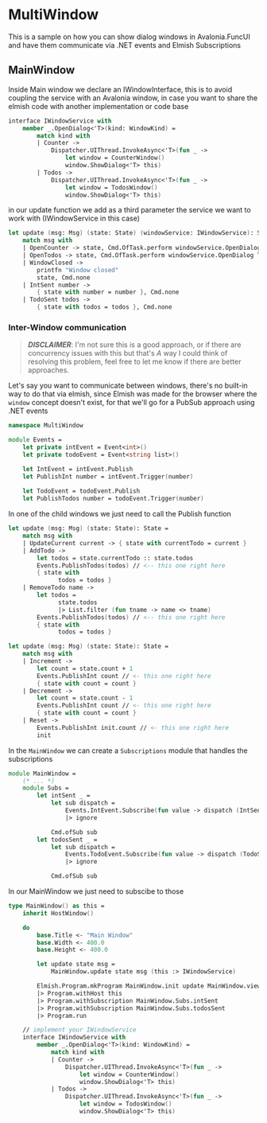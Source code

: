 ﻿# MultiWindow

This is a sample on how you can show dialog windows in Avalonia.FuncUI and have them communicate via .NET events and Elmish Subscriptions


## MainWindow

Inside Main window we declare an IWindowInterface, this is to avoid coupling the service with an Avalonia window, in case you want to share the elmish code with another implementation or code base

```fsharp
interface IWindowService with
    member _.OpenDialog<'T>(kind: WindowKind) =
        match kind with
        | Counter ->
            Dispatcher.UIThread.InvokeAsync<'T>(fun _ ->
                let window = CounterWindow()
                window.ShowDialog<'T> this)
        | Todos ->
            Dispatcher.UIThread.InvokeAsync<'T>(fun _ ->
                let window = TodosWindow()
                window.ShowDialog<'T> this)
```
in our update function we add as a third parameter the service we want to work with (IWindowService in this case)
```fsharp
let update (msg: Msg) (state: State) (windowService: IWindowService): State * Cmd<Msg> =
    match msg with
    | OpenCounter -> state, Cmd.OfTask.perform windowService.OpenDialog Counter (fun () -> WindowClosed)
    | OpenTodos -> state, Cmd.OfTask.perform windowService.OpenDialog Todos (fun () -> WindowClosed)
    | WindowClosed ->
        printfn "Window closed"
        state, Cmd.none
    | IntSent number ->
        { state with number = number }, Cmd.none
    | TodoSent todos ->
        { state with todos = todos }, Cmd.none
```

### Inter-Window communication
> ***DISCLAIMER***: I'm not sure this is a good approach, or if there are concurrency issues with this but that's *A* way I could think of resolving this problem, feel free to let me know if there are better approaches.

Let's say you want to communicate between windows, there's no built-in way to do that via elmish, since Elmish was made for the browser where the `window` concept doesn't exist, for that we'll go for a PubSub approach using .NET events


```fsharp
namespace MultiWindow

module Events =
    let private intEvent = Event<int>()
    let private todoEvent = Event<string list>()

    let IntEvent = intEvent.Publish
    let PublishInt number = intEvent.Trigger(number)
    
    let TodoEvent = todoEvent.Publish
    let PublishTodos number = todoEvent.Trigger(number)

```
In one of the child windows we just need to call the Publish function
```fsharp
let update (msg: Msg) (state: State): State =
    match msg with
    | UpdateCurrent current -> { state with currentTodo = current }
    | AddTodo ->
        let todos = state.currentTodo :: state.todos
        Events.PublishTodos(todos) // <-- this one right here
        { state with
              todos = todos }
    | RemoveTodo name ->
        let todos =
              state.todos
              |> List.filter (fun tname -> name <> tname)
        Events.PublishTodos(todos) // <-- this one right here
        { state with
              todos = todos }

```

```fsharp
let update (msg: Msg) (state: State): State =
    match msg with
    | Increment ->
        let count = state.count + 1
        Events.PublishInt count // <- this one right here
        { state with count = count }
    | Decrement ->
        let count = state.count - 1
        Events.PublishInt count // <- this one right here
        { state with count = count }
    | Reset ->
        Events.PublishInt init.count // <- this one right here
        init
```

In the `MainWindow` we can create a `Subscriptions` module that handles the subscriptions

```fsharp
module MainWindow = 
    (* ... *)
    module Subs =
        let intSent _ =
            let sub dispatch =
                Events.IntEvent.Subscribe(fun value -> dispatch (IntSent value))
                |> ignore

            Cmd.ofSub sub
        let todosSent _ =
            let sub dispatch =
                Events.TodoEvent.Subscribe(fun value -> dispatch (TodoSent value))
                |> ignore

            Cmd.ofSub sub
```
In our MainWindow we just need to subscibe to those

```fsharp
type MainWindow() as this =
    inherit HostWindow()

    do
        base.Title <- "Main Window"
        base.Width <- 400.0
        base.Height <- 400.0

        let update state msg =
            MainWindow.update state msg (this :> IWindowService)

        Elmish.Program.mkProgram MainWindow.init update MainWindow.view
        |> Program.withHost this
        |> Program.withSubscription MainWindow.Subs.intSent
        |> Program.withSubscription MainWindow.Subs.todosSent
        |> Program.run

    // implement your IWindowService
    interface IWindowService with
        member _.OpenDialog<'T>(kind: WindowKind) =
            match kind with
            | Counter ->
                Dispatcher.UIThread.InvokeAsync<'T>(fun _ ->
                    let window = CounterWindow()
                    window.ShowDialog<'T> this)
            | Todos ->
                Dispatcher.UIThread.InvokeAsync<'T>(fun _ ->
                    let window = TodosWindow()
                    window.ShowDialog<'T> this)

```
